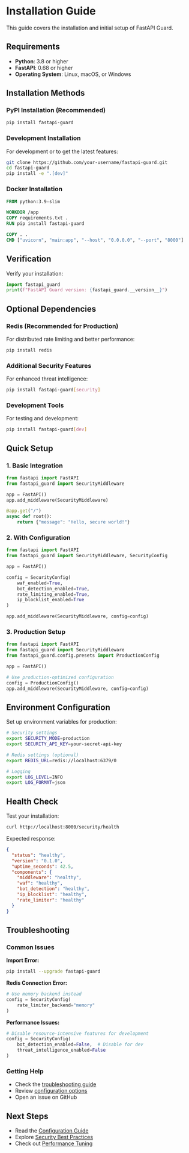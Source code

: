 # Installation Guide

This guide covers the installation and initial setup of FastAPI Guard.

## Requirements

- **Python**: 3.8 or higher
- **FastAPI**: 0.68 or higher
- **Operating System**: Linux, macOS, or Windows

## Installation Methods

### PyPI Installation (Recommended)

```bash
pip install fastapi-guard
```

### Development Installation

For development or to get the latest features:

```bash
git clone https://github.com/your-username/fastapi-guard.git
cd fastapi-guard
pip install -e ".[dev]"
```

### Docker Installation

```dockerfile
FROM python:3.9-slim

WORKDIR /app
COPY requirements.txt .
RUN pip install fastapi-guard

COPY . .
CMD ["uvicorn", "main:app", "--host", "0.0.0.0", "--port", "8000"]
```

## Verification

Verify your installation:

```python
import fastapi_guard
print(f"FastAPI Guard version: {fastapi_guard.__version__}")
```

## Optional Dependencies

### Redis (Recommended for Production)

For distributed rate limiting and better performance:

```bash
pip install redis
```

### Additional Security Features

For enhanced threat intelligence:

```bash
pip install fastapi-guard[security]
```

### Development Tools

For testing and development:

```bash
pip install fastapi-guard[dev]
```

## Quick Setup

### 1. Basic Integration

```python
from fastapi import FastAPI
from fastapi_guard import SecurityMiddleware

app = FastAPI()
app.add_middleware(SecurityMiddleware)

@app.get("/")
async def root():
    return {"message": "Hello, secure world!"}
```

### 2. With Configuration

```python
from fastapi import FastAPI
from fastapi_guard import SecurityMiddleware, SecurityConfig

app = FastAPI()

config = SecurityConfig(
    waf_enabled=True,
    bot_detection_enabled=True,
    rate_limiting_enabled=True,
    ip_blocklist_enabled=True
)

app.add_middleware(SecurityMiddleware, config=config)
```

### 3. Production Setup

```python
from fastapi import FastAPI
from fastapi_guard import SecurityMiddleware
from fastapi_guard.config.presets import ProductionConfig

app = FastAPI()

# Use production-optimized configuration
config = ProductionConfig()
app.add_middleware(SecurityMiddleware, config=config)
```

## Environment Configuration

Set up environment variables for production:

```bash
# Security settings
export SECURITY_MODE=production
export SECURITY_API_KEY=your-secret-api-key

# Redis settings (optional)
export REDIS_URL=redis://localhost:6379/0

# Logging
export LOG_LEVEL=INFO
export LOG_FORMAT=json
```

## Health Check

Test your installation:

```bash
curl http://localhost:8000/security/health
```

Expected response:
```json
{
  "status": "healthy",
  "version": "0.1.0",
  "uptime_seconds": 42.5,
  "components": {
    "middleware": "healthy",
    "waf": "healthy",
    "bot_detection": "healthy",
    "ip_blocklist": "healthy",
    "rate_limiter": "healthy"
  }
}
```

## Troubleshooting

### Common Issues

**Import Error:**
```bash
pip install --upgrade fastapi-guard
```

**Redis Connection Error:**
```python
# Use memory backend instead
config = SecurityConfig(
    rate_limiter_backend="memory"
)
```

**Performance Issues:**
```python
# Disable resource-intensive features for development
config = SecurityConfig(
    bot_detection_enabled=False,  # Disable for dev
    threat_intelligence_enabled=False
)
```

### Getting Help

- Check the [troubleshooting guide](troubleshooting.md)
- Review [configuration options](configuration.md)
- Open an issue on GitHub

## Next Steps

- Read the [Configuration Guide](configuration.md)
- Explore [Security Best Practices](security-guide.md)
- Check out [Performance Tuning](performance.md)